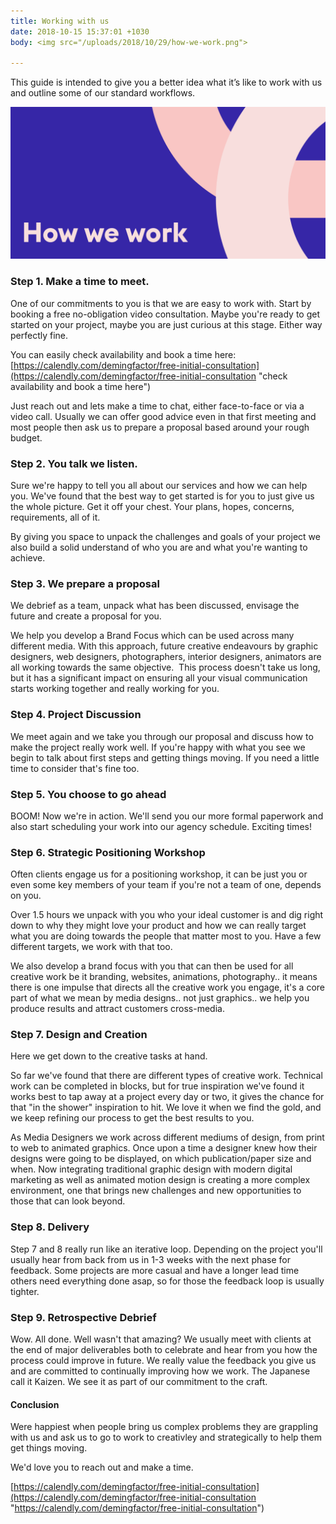 ```yaml
---
title: Working with us
date: 2018-10-15 15:37:01 +1030
body: <img src="/uploads/2018/10/29/how-we-work.png">

---
```

This guide is intended to give you a better idea what it’s like to work with us and outline some of our standard workflows.

![](/uploads/2018/10/29/how-we-work.png)

### Step 1. Make a time to meet.

One of our commitments to you is that we are easy to work with. Start by booking a free no-obligation video consultation. Maybe you're ready to get started on your project, maybe you are just curious at this stage. Either way perfectly fine.

You can easily check availability and book a time here: [https://calendly.com/demingfactor/free-initial-consultation](https://calendly.com/demingfactor/free-initial-consultation "check availability and book a time here")

Just reach out and lets make a time to chat, either face-to-face or via a video call. Usually we can offer good advice even in that first meeting and most people then ask us to prepare a proposal based around your rough budget.

### Step 2. You talk we listen.

Sure we're happy to tell you all about our services and how we can help you. We've found that the best way to get started is for you to just give us the whole picture. Get it off your chest. Your plans, hopes, concerns, requirements, all of it.

By giving you space to unpack the challenges and goals of your project we also build a solid understand of who you are and what you're wanting to achieve.

### Step 3. We prepare a proposal

We debrief as a team, unpack what has been discussed, envisage the future and create a proposal for you.

We help you develop a Brand Focus which can be used across many different media. With this approach, future creative endeavours by graphic designers, web designers, photographers, interior designers, animators are all working towards the same objective.  This process doesn't take us long, but it has a significant impact on ensuring all your visual communication starts working together and really working for you.

### Step 4. Project Discussion

We meet again and we take you through our proposal and discuss how to make the project really work well. If you're happy with what you see we begin to talk about first steps and getting things moving. If you need a little time to consider that's fine too.

### Step 5. You choose to go ahead

BOOM! Now we're in action. We'll send you our more formal paperwork and also start scheduling your work into our agency schedule. Exciting times!

### Step 6. Strategic Positioning Workshop

Often clients engage us for a positioning workshop, it can be just you or even some key members of your team if you're not a team of one, depends on you.

Over 1.5 hours we unpack with you who your ideal customer is and dig right down to why they might love your product and how we can really target what you are doing towards the people that matter most to you. Have a few different targets, we work with that too.

We also develop a brand focus with you that can then be used for all creative work be it branding, websites, animations, photography.. it means there is one impulse that directs all the creative work you engage, it's a core part of what we mean by media designs.. not just graphics..  we help you produce results and attract customers cross-media.

### Step 7. Design and Creation

Here we get down to the creative tasks at hand.

So far we've found that there are different types of creative work. Technical work can be completed in blocks, but for true inspiration we've found it works best to tap away at a project every day or two, it gives the chance for that "in the shower" inspiration to hit. We love it when we find the gold, and we keep refining our process to get the best results to you.

As Media Designers we work across different mediums of design, from print to web to animated graphics. Once upon a time a designer knew how their designs were going to be displayed, on which publication/paper size and when. Now integrating traditional graphic design with modern digital marketing as well as animated motion design is creating a more complex environment, one that brings new challenges and new opportunities to those that can look beyond.

### Step 8. Delivery

Step 7 and 8 really run like an iterative loop. Depending on the project you'll usually hear from back from us in 1-3 weeks with the next phase for feedback. Some projects are more casual and have a longer lead time others need everything done asap, so for those the feedback loop is usually tighter.

### Step 9. Retrospective Debrief

Wow. All done. Well wasn't that amazing? We usually meet with clients at the end of major deliverables both to celebrate and hear from you how the process could improve in future. We really value the feedback you give us and are committed to continually improving how we work. The Japanese call it Kaizen. We see it as part of our commitment to the craft.

#### Conclusion

Were happiest when people bring us complex problems they are grappling with us and ask us to go to work to creativley and strategically to help them get things moving.

We'd love you to reach out and make a time.

[https://calendly.com/demingfactor/free-initial-consultation](https://calendly.com/demingfactor/free-initial-consultation "https://calendly.com/demingfactor/free-initial-consultation")